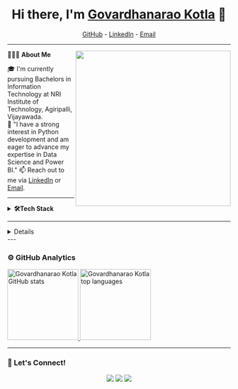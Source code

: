 <h1 align="center">Hi there, I'm <a href="https://drive.google.com/drive/folders/18WVeRWls3LR9kJd3K0BMHnv8zRFdQaYl">Govardhanarao Kotla</a> 👋</h1>

<p align="center">
  <a href="https://github.com/Govardhanaraokotla">GitHub</a> -
  <a href="https://linkedin.com/in/govardhanarao-kotla">LinkedIn</a> - 
  <a href="mailto:govardhanaraokotla27@gmail.com">Email</a>
</p>

---

👨🏻‍💻 **About Me** <img src="https://raw.githubusercontent.com/sanjay-kv/sanjay-kv/main/Assets/illustration.png" min-width="300px" max-width="300px" width="350px" align="right"> 

🎓 I'm currently pursuing Bachelors in Information Technology at NRI Institute of Technology, Agiripalli, Vijayawada.  
🌱 "I have a strong interest in Python development and am eager to advance my expertise in Data Science and Power BI."
📫 Reach out to me via [LinkedIn](https://linkedin.com/in/govardhanarao-kotla) or [Email](mailto:govardhanaraokotla27@gmail.com).  

---
<details>	
 <summary><b>🛠Tech Stack</b></summary><br>

**Languages:**  
<img src="https://img.shields.io/badge/-Java-007396?logo=java&logoColor=white&style=flat">&nbsp;
<img src="https://img.shields.io/badge/-Python-437CAC?logo=python&logoColor=white&style=flat">&nbsp;
<img src="https://img.shields.io/badge/-C-00599C?logo=c&logoColor=white&style=flat">&nbsp;
<img src="https://img.shields.io/badge/-SQL-4479A1?logo=MySQL&logoColor=white&style=flat">&nbsp;
<img src="https://img.shields.io/badge/-R-276DC3?logo=r&logoColor=white&style=flat">&nbsp;


**Developer Tools:**  
<img src="https://img.shields.io/badge/-GitHub-181717?logo=github&logoColor=white&style=flat">&nbsp;
<img src="https://img.shields.io/badge/-VS%20Code-007ACC?logo=visual-studio-code&logoColor=white&style=flat">&nbsp;
<img src="https://img.shields.io/badge/-Eclipse-2C2255?logo=eclipse&logoColor=white&style=flat">&nbsp;
<img src="https://img.shields.io/badge/-Google%20Cloud-4285F4?logo=google-cloud&logoColor=white&style=flat">&nbsp;
<img src="https://img.shields.io/badge/-Jupyter-F37626?logo=jupyter&logoColor=white&style=flat">&nbsp;


**Libraries:**  
<img src="https://img.shields.io/badge/-Pandas-150455?logo=pandas&logoColor=white&style=flat">&nbsp;
<img src="https://img.shields.io/badge/-Numpy-013243?logo=numpy&logoColor=white&style=flat">&nbsp;
<img src="https://img.shields.io/badge/-Matplotlib-FF5733?logo=matplotlib&logoColor=white&style=flat">&nbsp;
<img src="https://img.shields.io/badge/-Seaborn-3776AB?logo=python&logoColor=white&style=flat">&nbsp;
<img src="https://img.shields.io/badge/-Scikit--Learn-F7931E?logo=scikit-learn&logoColor=white&style=flat">&nbsp;
<img src="https://img.shields.io/badge/-NLTK-1A1A1A?logo=python&logoColor=white&style=flat">&nbsp;
<img src="https://img.shields.io/badge/-OpenCV-5C3EE8?logo=opencv&logoColor=white&style=flat">&nbsp;
<img src="https://img.shields.io/badge/-pytesseract-FF9900?logo=python&logoColor=white&style=flat">&nbsp;

**Visualization Tools:**  
<img src="https://img.shields.io/badge/-PowerBI-F2C811?logo=powerbi&logoColor=black&style=flat">&nbsp;
<img src="https://img.shields.io/badge/-Tableau-E97627?logo=tableau&logoColor=white&style=flat">&nbsp;
<img src="https://img.shields.io/badge/-MS%20Excel-217346?logo=microsoft-excel&logoColor=white&style=flat">&nbsp;
</details>

---
<details>
### 📚 Recent Projects

- **License Plate Detector:** Developed a license plate detection program using Python with OpenCV for image processing and pytesseract for text extraction.  
- **Election AD Spending Analytics:** Analyzed and visualized ad spending by political parties during the 2024 Indian Elections using Python and Power BI.
</details>
---

### ⚙️ GitHub Analytics

<a href="https://github.com/Govardhanaraokotla">
  <img height="160em" src="https://github-readme-stats.vercel.app/api?username=Govardhanaraokotla&show_icons=true&theme=dark&include_all_commits=true&count_private=true" alt="Govardhanarao Kotla GitHub stats" />
  <img height="160em" src="https://github-readme-stats.vercel.app/api/top-langs/?username=Govardhanaraokotla&layout=compact&langs_count=10&theme=dark" alt="Govardhanarao Kotla top languages" />
</a>

---

### 🔗 Let's Connect!

<p align="center">
  <a href="https://github.com/Govardhanaraokotla"><img src="https://img.shields.io/badge/-GitHub-333?logo=github&style=flat"></a>
  <a href="https://linkedin.com/in/govardhanarao-kotla"><img src="https://img.shields.io/badge/-LinkedIn-0077B5?logo=linkedin&style=flat"></a>
  <a href="mailto:govardhanaraokotla27@gmail.com"><img src="https://img.shields.io/badge/-Email-D14836?logo=gmail&style=flat"></a>
</p>
